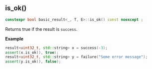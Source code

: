 ## is_ok()

```cpp
constexpr bool basic_result<_, T, E>::is_ok() const noexcept ;
```

Returns true if the result is `success`.

**Example**

```cpp
result<uint32_t, std::string> x = success(-3);
assert(x.is_ok(), true);
result<uint32_t, std::string> y = failure("Some error message");
assert(y.is_ok(), false);
```
